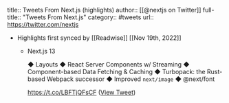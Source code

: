 title:: Tweets From Next.js (highlights)
author:: [[@nextjs on Twitter]]
full-title:: "Tweets From Next.js"
category:: #tweets
url:: https://twitter.com/nextjs

- Highlights first synced by [[Readwise]] [[Nov 19th, 2022]]
	- Next.js 13
	  
	  ◆ Layouts
	  ◆ React Server Components w/ Streaming
	  ◆ Component-based Data Fetching & Caching
	  ◆ Turbopack: the Rust-based Webpack successor
	  ◆ Improved `next/image`
	  ◆ @next/font
	  
	  https://t.co/LBFTjQFsCF ([View Tweet](https://twitter.com/nextjs/status/1584963010170347520))